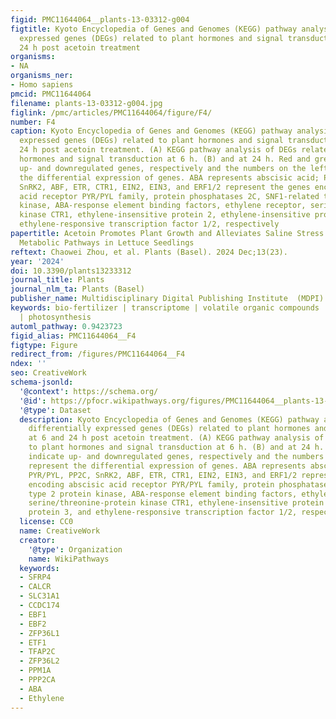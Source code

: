 ```yaml
---
figid: PMC11644064__plants-13-03312-g004
figtitle: Kyoto Encyclopedia of Genes and Genomes (KEGG) pathway analysis of differentially
  expressed genes (DEGs) related to plant hormones and signal transduction at 6 and
  24 h post acetoin treatment
organisms:
- NA
organisms_ner:
- Homo sapiens
pmcid: PMC11644064
filename: plants-13-03312-g004.jpg
figlink: /pmc/articles/PMC11644064/figure/F4/
number: F4
caption: Kyoto Encyclopedia of Genes and Genomes (KEGG) pathway analysis of differentially
  expressed genes (DEGs) related to plant hormones and signal transduction at 6 and
  24 h post acetoin treatment. (A) KEGG pathway analysis of DEGs related to plant
  hormones and signal transduction at 6 h. (B) and at 24 h. Red and green indicate
  up- and downregulated genes, respectively and the numbers on the left represent
  the differential expression of genes. ABA represents abscisic acid; PYR/PYL, PP2C,
  SnRK2, ABF, ETR, CTR1, EIN2, EIN3, and ERF1/2 represent the genes encoding abscisic
  acid receptor PYR/PYL family, protein phosphatases 2C, SNF1-related type 2 protein
  kinase, ABA-response element binding factors, ethylene receptor, serine/threonine-protein
  kinase CTR1, ethylene-insensitive protein 2, ethylene-insensitive protein 3, and
  ethylene-responsive transcription factor 1/2, respectively
papertitle: Acetoin Promotes Plant Growth and Alleviates Saline Stress by Activating
  Metabolic Pathways in Lettuce Seedlings
reftext: Chaowei Zhou, et al. Plants (Basel). 2024 Dec;13(23).
year: '2024'
doi: 10.3390/plants13233312
journal_title: Plants
journal_nlm_ta: Plants (Basel)
publisher_name: Multidisciplinary Digital Publishing Institute  (MDPI)
keywords: bio-fertilizer | transcriptome | volatile organic compounds | saline stress
  | photosynthesis
automl_pathway: 0.9423723
figid_alias: PMC11644064__F4
figtype: Figure
redirect_from: /figures/PMC11644064__F4
ndex: ''
seo: CreativeWork
schema-jsonld:
  '@context': https://schema.org/
  '@id': https://pfocr.wikipathways.org/figures/PMC11644064__plants-13-03312-g004.html
  '@type': Dataset
  description: Kyoto Encyclopedia of Genes and Genomes (KEGG) pathway analysis of
    differentially expressed genes (DEGs) related to plant hormones and signal transduction
    at 6 and 24 h post acetoin treatment. (A) KEGG pathway analysis of DEGs related
    to plant hormones and signal transduction at 6 h. (B) and at 24 h. Red and green
    indicate up- and downregulated genes, respectively and the numbers on the left
    represent the differential expression of genes. ABA represents abscisic acid;
    PYR/PYL, PP2C, SnRK2, ABF, ETR, CTR1, EIN2, EIN3, and ERF1/2 represent the genes
    encoding abscisic acid receptor PYR/PYL family, protein phosphatases 2C, SNF1-related
    type 2 protein kinase, ABA-response element binding factors, ethylene receptor,
    serine/threonine-protein kinase CTR1, ethylene-insensitive protein 2, ethylene-insensitive
    protein 3, and ethylene-responsive transcription factor 1/2, respectively
  license: CC0
  name: CreativeWork
  creator:
    '@type': Organization
    name: WikiPathways
  keywords:
  - SFRP4
  - CALCR
  - SLC31A1
  - CCDC174
  - EBF1
  - EBF2
  - ZFP36L1
  - ETF1
  - TFAP2C
  - ZFP36L2
  - PPM1A
  - PPP2CA
  - ABA
  - Ethylene
---
```

